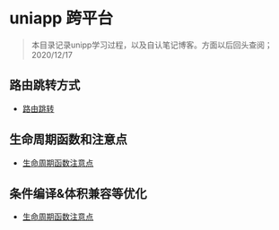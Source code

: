 # uniapp 跨平台
> 本目录记录unipp学习过程，以及自认笔记博客。方面以后回头查阅； 2020/12/17

## 路由跳转方式
* [路由跳转](./路由跳转传参/README.md)

## 生命周期函数和注意点
* [生命周期函数注意点](./生命周期函数.md)

## 条件编译&体积兼容等优化
* [生命周期函数注意点](./生命周期函数.md)